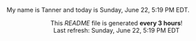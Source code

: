 My name is Tanner and today is Sunday, June 22, 5:19 PM EDT.

<p align="center">This <i>README</i> file is generated <b>every 3 hours</b>!</br>Last refresh: Sunday, June 22, 5:19 PM EDT<br /></p>
